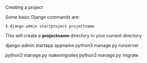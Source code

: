  Creating a project

Some basic Django commands are:
```
$ django-admin startproject projectname
```
This will create a __projectname__ directory in your current directory

django-admin startapp appname
python3 manage.py runserver

python3 manage.py makemigrates
python3 manage.py migrate
